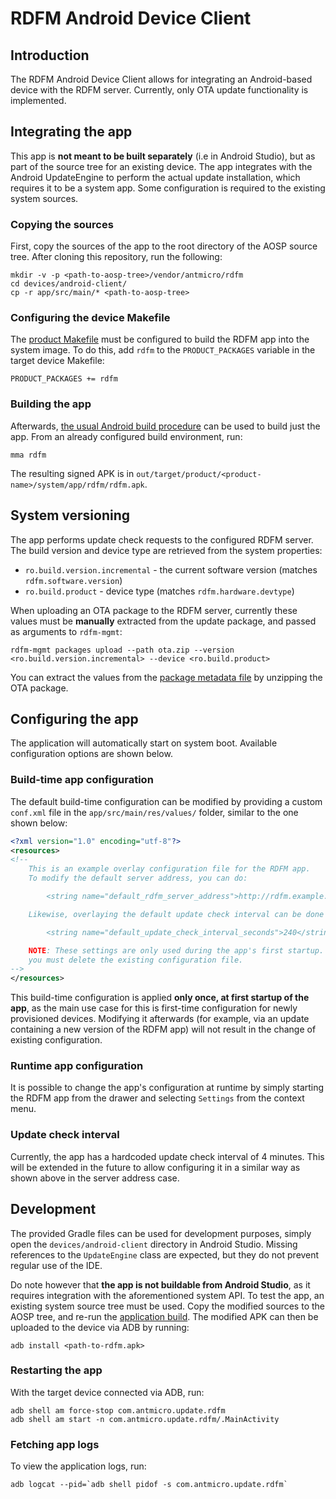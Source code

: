 # RDFM Android Device Client

## Introduction

The RDFM Android Device Client allows for integrating an Android-based device with the RDFM server.
Currently, only OTA update functionality is implemented.

## Integrating the app

This app is **not meant to be built separately** (i.e in Android Studio), but as part of the source tree for an existing device.
The app integrates with the Android UpdateEngine to perform the actual update installation, which requires it to be a system app.
Some configuration is required to the existing system sources.

### Copying the sources

First, copy the sources of the app to the root directory of the AOSP source tree.
After cloning this repository, run the following:
```
mkdir -v -p <path-to-aosp-tree>/vendor/antmicro/rdfm
cd devices/android-client/
cp -r app/src/main/* <path-to-aosp-tree>
```

### Configuring the device Makefile

The [product Makefile](https://source.android.com/docs/setup/create/new-device#build-a-product) must be configured to build the RDFM app into the system image.
To do this, add `rdfm` to the `PRODUCT_PACKAGES` variable in the target device Makefile:
```
PRODUCT_PACKAGES += rdfm
```

### Building the app

Afterwards, [the usual Android build procedure](https://source.android.com/docs/setup/build/building) can be used to build just the app.
From an already configured build environment, run:
```
mma rdfm
```
The resulting signed APK is in `out/target/product/<product-name>/system/app/rdfm/rdfm.apk`.

## System versioning

The app performs update check requests to the configured RDFM server.
The build version and device type are retrieved from the system properties:
- `ro.build.version.incremental` - the current software version (matches `rdfm.software.version`)
- `ro.build.product` - device type (matches `rdfm.hardware.devtype`)

When uploading an OTA package to the RDFM server, currently these values must be **manually** extracted from the update package, and passed as arguments to `rdfm-mgmt`:
```
rdfm-mgmt packages upload --path ota.zip --version <ro.build.version.incremental> --device <ro.build.product>
```

You can extract the values from the [package metadata file](https://source.android.com/docs/core/ota/tools#ota-package-metadata) by unzipping the OTA package.

## Configuring the app

The application will automatically start on system boot.
Available configuration options are shown below.

### Build-time app configuration

The default build-time configuration can be modified by providing a custom `conf.xml` file in the `app/src/main/res/values/` folder, similar to the one shown below:

```xml
<?xml version="1.0" encoding="utf-8"?>
<resources>
<!--
    This is an example overlay configuration file for the RDFM app.
    To modify the default server address, you can do:

        <string name="default_rdfm_server_address">http://rdfm.example.local:6000/</string>

    Likewise, overlaying the default update check interval can be done similarly:

        <string name="default_update_check_interval_seconds">240</string>

    NOTE: These settings are only used during the app's first startup. To change them afterwards,
    you must delete the existing configuration file.
-->
</resources>
```

This build-time configuration is applied **only once, at first startup of the app**, as the main use case for this is first-time configuration for newly provisioned devices.
Modifying it afterwards (for example, via an update containing a new version of the RDFM app) will not result in the change of existing configuration.

### Runtime app configuration

It is possible to change the app's configuration at runtime by simply starting the RDFM app from the drawer and selecting `Settings` from the context menu.

### Update check interval

Currently, the app has a hardcoded update check interval of 4 minutes.
This will be extended in the future to allow configuring it in a similar way as shown above in the server address case.

## Development

The provided Gradle files can be used for development purposes, simply open the `devices/android-client` directory in Android Studio.
Missing references to the `UpdateEngine` class are expected, but they do not prevent regular use of the IDE.

Do note however that **the app is not buildable from Android Studio**, as it requires integration with the aforementioned system API.
To test the app, an existing system source tree must be used.
Copy the modified sources to the AOSP tree, and re-run the [application build](#building-the-app).
The modified APK can then be uploaded to the device via ADB by running:
```
adb install <path-to-rdfm.apk>
```

### Restarting the app

With the target device connected via ADB, run:
```
adb shell am force-stop com.antmicro.update.rdfm
adb shell am start -n com.antmicro.update.rdfm/.MainActivity
```

### Fetching app logs

To view the application logs, run:
```
adb logcat --pid=`adb shell pidof -s com.antmicro.update.rdfm`
```

